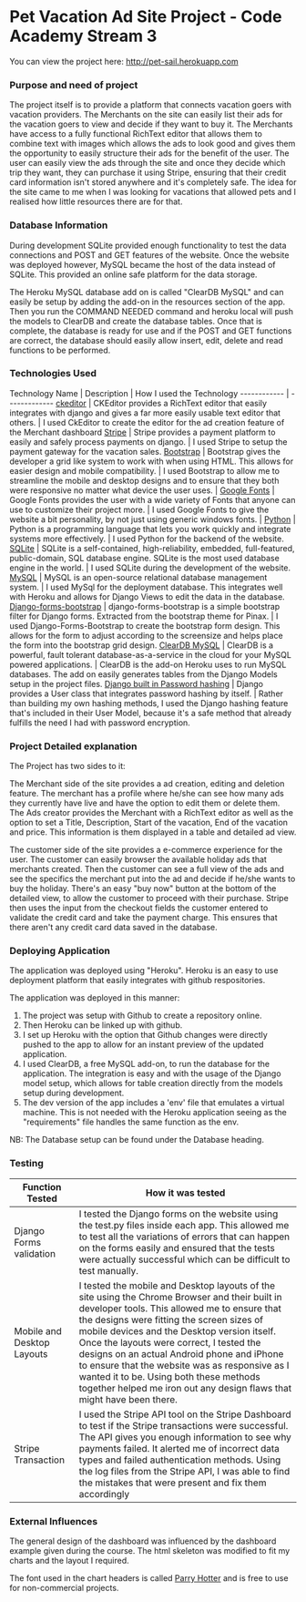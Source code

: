 # Pet Vacation Ad Site Project - Code Academy Stream 3

You can view the project here: http://pet-sail.herokuapp.com


### Purpose and need of project

The project itself is to provide a platform that connects vacation goers with vacation providers. The Merchants on the site
can easily list their ads for the vacation goers to view and decide if they want to buy it. The Merchants have access to
a fully functional RichText editor that allows them to combine text with images which allows the ads to look good and gives
them the opportunity to easily structure their ads for the benefit of the user. The user can easily view the ads through the
site and once they decide which trip they want, they can purchase it using Stripe, ensuring that their credit card information
isn't stored anywhere and it's completely safe. The idea for the site came to me when I was looking for vacations that allowed
pets and I realised how little resources there are for that.


### Database Information

During development SQLite provided enough functionality to test the data connections and POST and GET features of the website.
Once the website was deployed however, MySQL became the host of the data instead of SQLite. This provided an online safe platform
for the data storage.

The Heroku MySQL database add on is called "ClearDB MySQL" and can easily be setup by adding the add-on in the resources section
of the app. Then you run the COMMAND NEEDED command and heroku local will push the models to ClearDB and create the database tables.
Once that is complete, the database is ready for use and if the POST and GET functions are correct, the database should easily allow
insert, edit, delete and read functions to be performed.


### Technologies Used
Technology Name | Description | How I used the Technology
------------ | -------------
[ckeditor](https://ckeditor.com/) | CKEditor provides a RichText editor that easily integrates with django and gives a far more easily usable text editor that others. | I used CkEditor to create the editor for the ad creation feature of the Merchant dashboard
[Stripe](https://stripe.com/) | Stripe provides a payment platform to easily and safely process payments on django. | I used Stripe to setup the payment gateway for the vacation sales.
[Bootstrap](https://getbootstrap.com/) | Bootstrap gives the developer a grid like system to work with when using HTML. This allows for easier design and mobile compatibility. | I used Bootstrap to allow me to streamline the mobile and desktop designs and to ensure that they both were responsive no matter what device the user uses. |
[Google Fonts](https://fonts.google.com/) | Google Fonts provides the user with a wide variety of Fonts that anyone can use to customize their project more. | I used Google Fonts to give the website a bit personality, by not just using generic windows fonts. |
[Python](https://www.python.org/) | Python is a programming language that lets you work quickly and integrate systems more effectively. | I used Python for the backend of the website.
[SQLite](https://www.sqlite.org/index.html) | SQLite is a self-contained, high-reliability, embedded, full-featured, public-domain, SQL database engine. SQLite is the most used database engine in the world. | I used SQLite during the development of the website.
[MySQL](https://www.mysql.com/) | MySQL is an open-source relational database management system. | I used MySql for the deployment database. This integrates well with Heroku and allows for Django Views to edit the data in the database.
[Django-forms-bootstrap](https://github.com/pinax/django-forms-bootstrap) | django-forms-bootstrap is a simple bootstrap filter for Django forms. Extracted from the bootstrap theme for Pinax. | I used Django-Forms-Bootstrap to create the bootstrap form design. This allows for the form to adjust according to the screensize and helps place the form into the bootstrap grid design.
[ClearDB MySQL](https://devcenter.heroku.com/articles/cleardb) | ClearDB is a powerful, fault tolerant database-as-a-service in the cloud for your MySQL powered applications. | ClearDB is the add-on Heroku uses to run MySQL databases. The add on easily generates tables from the Django Models setup in the project files.
[Django built in Password hashing](https://docs.djangoproject.com/en/2.0/topics/auth/passwords/) | Django provides a User class that integrates password hashing by itself. | Rather than building my own hashing methods, I used the Django hashing feature that's included in their User Model, because it's a safe method that already fulfills the need I had with password encryption.


### Project Detailed explanation

The Project has two sides to it:

The Merchant side of the site provides a ad creation, editing and deletion feature. The merchant has a profile where he/she
can see how many ads they currently have live and have the option to edit them or delete them. The Ads creator provides the
Merchant with a RichText editor as well as the option to set a Title, Description, Start of the vacation, End of the vacation
and price. This information is them displayed in a table and detailed ad view.

The customer side of the site provides a e-commerce experience for the user. The customer can easily browser the available holiday
ads that merchants created. Then the customer can see a full view of the ads and see the specifics the merchant put into the ad and decide if he/she wants to buy the holiday. There's an easy "buy now" button at the bottom of the detailed view, to allow the customer
to proceed with their purchase. Stripe then uses the input from the checkout fields the customer entered to validate the credit card
and take the payment charge. This ensures that there aren't any credit card data saved in the database.



### Deploying Application

The application was deployed using "Heroku". Heroku is an easy to use deployment platform that easily integrates with github respositories.

The application was deployed in this manner:
1. The project was setup with Github to create a repository online.
2. Then Heroku can be linked up with github.
3. I set up Heroku with the option that Github changes were directly pushed to the app to allow for an instant preview of the updated application.
4. I used ClearDB, a free MySQL add-on, to run the database for the application. The integration is easy and with the usage of the Django model setup, which allows for table creation directly from the models setup during development.
5. The dev version of the app includes a 'env' file that emulates a virtual machine. This is not needed with the Heroku application seeing as the "requirements" file handles the same function as the env.

NB: The Database setup can be found under the Database heading.


### Testing
Function Tested | How it was tested
------------ | -------------
Django Forms validation | I tested the Django forms on the website using the test.py files inside each app. This allowed me to test all the variations of errors that can happen on the forms easily and ensured that the tests were actually successful which can be difficult to test manually. 
Mobile and Desktop Layouts | I tested the mobile and Desktop layouts of the site using the Chrome Browser and their built in developer tools. This allowed me to ensure that the designs were fitting the screen sizes of mobile devices and the Desktop version itself. Once the layouts were correct, I tested the designs on an actual Android phone and iPhone to ensure that the website was as responsive as I wanted it to be. Using both these methods together helped me iron out any design flaws that might have been there.
Stripe Transaction | I used the Stripe API tool on the Stripe Dashboard to test if the Stripe transactions were successful. The API gives you enough information to see why payments failed. It alerted me of incorrect data types and failed authentication methods. Using the log files from the Stripe API, I was able to find the mistakes that were present and fix them accordingly


### External Influences

The general design of the dashboard was influenced by the dashboard example given during the course. The html skeleton
was modified to fit my charts and the layout I required.

The font used in the chart headers is called [Parry Hotter](http://www.1001fonts.com/parry-hotter-font.html) and is free
to use for non-commercial projects.

